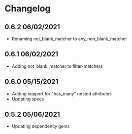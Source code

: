 Changelog
=========
## 0.6.2 06/02/2021
* Renaming not_blank_matcher to any_non_blank_matcher

## 0.6.1 06/02/2021
* Adding not_blank_matcher to filter-matchers

## 0.6.0 05/15/2021
* Adding support for "has_many" nested attributes
* Updating specs

## 0.5.2 05/06/2021
* Updating dependency gems